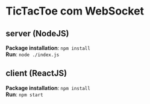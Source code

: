 # TicTacToe com WebSocket

## server (NodeJS)

**Package installation**: `npm install` <br/>
**Run**: `node ./index.js`

## client (ReactJS)

**Package installation**: `npm install` <br/>
**Run**: `npm start` 

